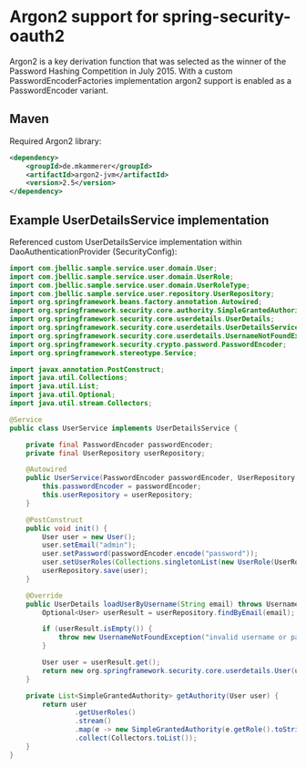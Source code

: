 # Argon2 support for spring-security-oauth2

Argon2 is a key derivation function that was selected as the winner of the Password Hashing Competition in July 2015.
With a custom PasswordEncoderFactories implementation argon2 support is enabled as a PasswordEncoder variant.

## Maven
Required Argon2 library:

```xml
<dependency>
    <groupId>de.mkammerer</groupId>
    <artifactId>argon2-jvm</artifactId>
    <version>2.5</version>
</dependency>
```

## Example UserDetailsService implementation
Referenced custom UserDetailsService implementation within DaoAuthenticationProvider (SecurityConfig):

```java
import com.jbellic.sample.service.user.domain.User;
import com.jbellic.sample.service.user.domain.UserRole;
import com.jbellic.sample.service.user.domain.UserRoleType;
import com.jbellic.sample.service.user.repository.UserRepository;
import org.springframework.beans.factory.annotation.Autowired;
import org.springframework.security.core.authority.SimpleGrantedAuthority;
import org.springframework.security.core.userdetails.UserDetails;
import org.springframework.security.core.userdetails.UserDetailsService;
import org.springframework.security.core.userdetails.UsernameNotFoundException;
import org.springframework.security.crypto.password.PasswordEncoder;
import org.springframework.stereotype.Service;

import javax.annotation.PostConstruct;
import java.util.Collections;
import java.util.List;
import java.util.Optional;
import java.util.stream.Collectors;

@Service
public class UserService implements UserDetailsService {

    private final PasswordEncoder passwordEncoder;
    private final UserRepository userRepository;

    @Autowired
    public UserService(PasswordEncoder passwordEncoder, UserRepository userRepository) {
        this.passwordEncoder = passwordEncoder;
        this.userRepository = userRepository;
    }

    @PostConstruct
    public void init() {
        User user = new User();
        user.setEmail("admin");
        user.setPassword(passwordEncoder.encode("password"));
        user.setUserRoles(Collections.singletonList(new UserRole(UserRoleType.ADMIN)));
        userRepository.save(user);
    }

    @Override
    public UserDetails loadUserByUsername(String email) throws UsernameNotFoundException {
        Optional<User> userResult = userRepository.findByEmail(email);

        if (userResult.isEmpty()) {
            throw new UsernameNotFoundException("invalid username or password");
        }

        User user = userResult.get();
        return new org.springframework.security.core.userdetails.User(user.getEmail(), user.getPassword(), getAuthority(user));
    }

    private List<SimpleGrantedAuthority> getAuthority(User user) {
        return user
                .getUserRoles()
                .stream()
                .map(e -> new SimpleGrantedAuthority(e.getRole().toString()))
                .collect(Collectors.toList());
    }
}
```
